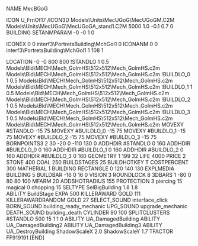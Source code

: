 NAME MecBGoG

ICON U_FrnOf17
/ICON3D Models\Units\MecUGoG\MecUGoGM.C2M Models\Units\MecUGoG\MecUGoGA_stand1.C2M 5000 1.0 -0.1 0.7 0 
BUILDING
SETANMPARAM -0 -0 1 0

ICONEX 0 0 interf3\PortretsBuilding\MchGol1 0
ICONANM 0 0 interf3\PortretsBuilding\MchGol1 1 108 1

LOCATION -0 -0 800 800
!STANDLO      1 0.5 Models\Bld\MECH\Mech_GolmHS\512x512\Mech_GolmHS.c2m Models\Bld\MECH\Mech_GolmHS\512x512\Mech_GolmHS.c2m
!BUILDLO_0    1 0.5 Models\Bld\MECH\Mech_GolmHS\512x512\Mech_GolmHS.c2m Models\Bld\MECH\Mech_GolmHS\512x512\Mech_GolmHS.c2m
!BUILDLO_1    1 0.5 Models\Bld\MECH\Mech_GolmHS\512x512\Mech_GolmHS.c2m Models\Bld\MECH\Mech_GolmHS\512x512\Mech_GolmHS.c2m
!BUILDLO_2    1 0.5 Models\Bld\MECH\Mech_GolmHS\512x512\Mech_GolmHS.c2m Models\Bld\MECH\Mech_GolmHS\512x512\Mech_GolmHS.c2m
!BUILDLO_3    1 0.5 Models\Bld\MECH\Mech_GolmHS\512x512\Mech_GolmHS.c2m Models\Bld\MECH\Mech_GolmHS\512x512\Mech_GolmHS.c2m
MOVEXY #STANDLO   -15 75
MOVEXY #BUILDLO_0 -15 75 
MOVEXY #BUILDLO_1 -15 75
MOVEXY #BUILDLO_2 -15 75
MOVEXY #BUILDLO_3 -15 75
BORNPOINTS3 2 30 -20 0 -110 130 0
ADDHDIR #STANDLO 0 160
ADDHDIR #BUILDLO_0 0 160
ADDHDIR #BUILDLO_1 0 160
ADDHDIR #BUILDLO_2 0 160
ADDHDIR #BUILDLO_3 0 160
GEOMETRY 1 199 32
LIFE     4000
PRICE 2 STONE 400 COAL 250
BUILDSTAGES 25
BUILDHOTKEY		T
COSTPERCENT 300
MATHERIAL 1 BUILDING
RECTANGLE    0 120 140 130
EXPLMEDIA BUILDING 5
BUILDBAR -16 0 16 0
VISION 3
ROUNDLOCK 8
3DBARS 1 -80 0 80 80 100
MFARM 20
ADDSHOTRADIUS 155
PROTECTION 3 piercing 15 magical 0 chopping 15
SELTYPE SelBigBuilding 1.8 1.8	
ABILITY BuildStage
EXPA 500
KILLERAWARD             GOLD 111
KILLERAWARDRANDOM       GOLD 27
SELECT_SOUND interface_click
BORN_SOUND building_ready_mechanic
UPG_SOUND upgrade_mechanic
DEATH_SOUND building_death
CYLINDER 90 100
SPLITCLUSTERS #STANDLO 500 15 1 1 0
ABILITY UA_DamagedBuilding
ABILITY UA_DamagedBuilding2
ABILITY UA_DamagedBuilding3
ABILITY UA_DestroyBuilding
ShadowScaleX 2.0
ShadowScaleY 1.7
TFACTOR FF919191
[END]
